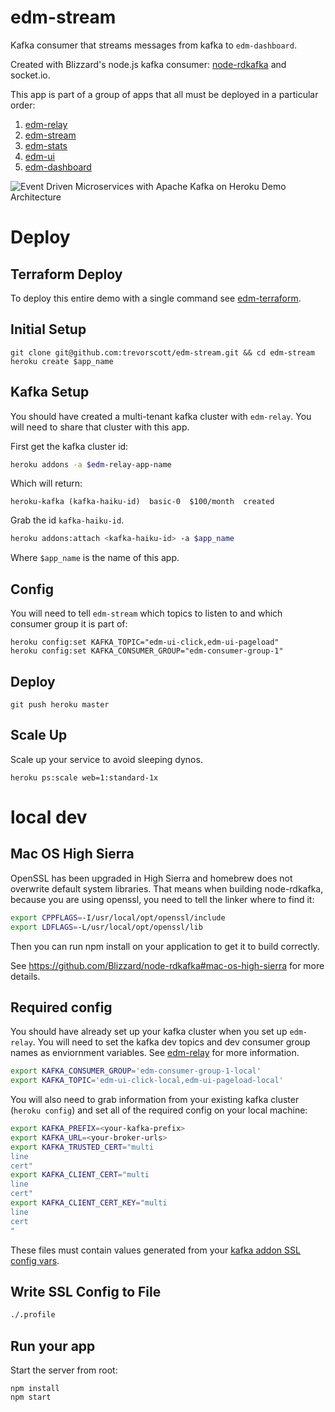 # edm-stream

Kafka consumer that streams messages from kafka to `edm-dashboard`.

Created with Blizzard's node.js kafka consumer: [node-rdkafka](https://github.com/Blizzard/node-rdkafka) and socket.io.

This app is part of a group of apps that all must be deployed in a particular order:

1. [edm-relay](https://github.com/trevorscott/edm-relay)
1. [edm-stream](https://github.com/trevorscott/edm-stream)
1. [edm-stats](https://github.com/trevorscott/edm-stats)
1. [edm-ui](https://github.com/trevorscott/edm-ui)
1. [edm-dashboard](https://github.com/trevorscott/edm-dashboard)

![Event Driven Microservices with Apache Kafka on Heroku Demo Architecture](https://s3.amazonaws.com/octo-public/kafka-microservices-v2.png "EDM")

# Deploy

## Terraform Deploy

To deploy this entire demo with a single command see [edm-terraform](https://github.com/trevorscott/edm-terraform).

## Initial Setup

```
git clone git@github.com:trevorscott/edm-stream.git && cd edm-stream
heroku create $app_name
```

## Kafka Setup

You should have created a multi-tenant kafka cluster with `edm-relay`. You will need to share that cluster with this app. 

First get the kafka cluster id:

```bash
heroku addons -a $edm-relay-app-name
```
Which will return:

```
heroku-kafka (kafka-haiku-id)  basic-0  $100/month  created
```

Grab the id `kafka-haiku-id`.

```bash
heroku addons:attach <kafka-haiku-id> -a $app_name
```

Where `$app_name` is the name of this app.


## Config
You will need to tell `edm-stream` which topics to listen to and which consumer group it is part of:

```
heroku config:set KAFKA_TOPIC="edm-ui-click,edm-ui-pageload"
heroku config:set KAFKA_CONSUMER_GROUP="edm-consumer-group-1"
```

## Deploy

```
git push heroku master
```

## Scale Up

Scale up your service to avoid sleeping dynos.

```
heroku ps:scale web=1:standard-1x
```

# local dev

## Mac OS High Sierra

OpenSSL has been upgraded in High Sierra and homebrew does not overwrite default system libraries. That means when building node-rdkafka, because you are using openssl, you need to tell the linker where to find it:

```bash
export CPPFLAGS=-I/usr/local/opt/openssl/include
export LDFLAGS=-L/usr/local/opt/openssl/lib
```

Then you can run npm install on your application to get it to build correctly.

See https://github.com/Blizzard/node-rdkafka#mac-os-high-sierra for more details.

## Required config

You should have already set up your kafka cluster when you set up `edm-relay`. You will need to set the kafka dev topics and dev consumer group names as enviornment variables. See [edm-relay](https://github.com/trevorscott/edm-relay/blob/master/README.md#kafka-setup) for more information.

```bash
export KAFKA_CONSUMER_GROUP='edm-consumer-group-1-local'
export KAFKA_TOPIC='edm-ui-click-local,edm-ui-pageload-local'
```

You will also need to grab information from your existing kafka cluster (`heroku config`) and set all of the required config on your local machine:

```bash
export KAFKA_PREFIX=<your-kafka-prefix>
export KAFKA_URL=<your-broker-urls> 
export KAFKA_TRUSTED_CERT="multi
line 
cert"
export KAFKA_CLIENT_CERT="multi
line
cert"
export KAFKA_CLIENT_CERT_KEY="multi
line
cert
"
```

These files must contain values generated from your [kafka addon SSL config vars](https://devcenter.heroku.com/articles/kafka-on-heroku#connecting-to-a-kafka-cluster).


## Write SSL Config to File
```bash
./.profile
```

## Run your app

Start the server from root:

```
npm install
npm start
```

